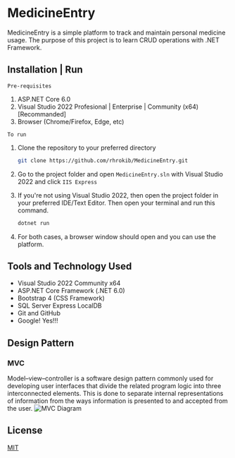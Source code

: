 # MedicineEntry

MedicineEntry is a simple platform to track and maintain personal medicine usage.
The purpose of this project is to learn CRUD operations with .NET Framework.


## Installation | Run
`Pre-requisites`

1. ASP.NET Core 6.0
2. Visual Studio 2022 Profesional | Enterprise | Community (x64) [Recommanded]
3. Browser (Chrome/Firefox, Edge, etc)

`To run`

1. Clone the repository to your preferred directory

   ```bash
   git clone https://github.com/rhrokib/MedicineEntry.git
   ```
2. Go to the project folder and open `MedicineEntry.sln` with Visual Studio 2022 and click `IIS Express`
3. If you're not using Visual Studio 2022, then open the project folder in your preferred IDE/Text Editor.
   Then open your terminal and run this command.
   ```bash
   dotnet run
   ```
4. For both cases, a browser window should open and you can use the platform.
   

## Tools and Technology Used
* Visual Studio 2022 Community x64
* ASP.NET Core Framework (.NET 6.0)
* Bootstrap 4 (CSS Framework)
* SQL Server Express LocalDB
* Git and GitHub
* Google! Yes!!!

## Design Pattern
### MVC
Model–view–controller is a software design pattern commonly used for developing user interfaces that divide the related program logic into three interconnected elements. This is done to separate internal representations of information from the ways information is presented to and accepted from the user.
![MVC Diagram](https://i.pinimg.com/originals/d7/9d/2b/d79d2b7ad46fa40c5d30b31f8bd72989.png)




## License
[MIT](https://choosealicense.com/licenses/mit/)
